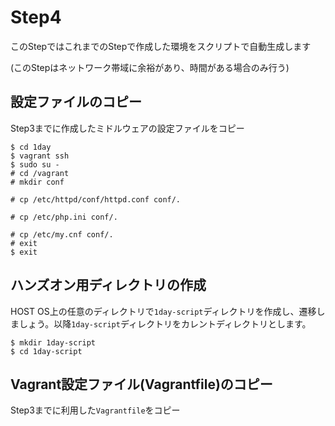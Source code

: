 # Step4
このStepではこれまでのStepで作成した環境をスクリプトで自動生成します

(このStepはネットワーク帯域に余裕があり、時間がある場合のみ行う)

## 設定ファイルのコピー
Step3までに作成したミドルウェアの設定ファイルをコピー

```
$ cd 1day
$ vagrant ssh
$ sudo su -
# cd /vagrant
# mkdir conf

# cp /etc/httpd/conf/httpd.conf conf/.

# cp /etc/php.ini conf/.

# cp /etc/my.cnf conf/.
# exit
$ exit
```

## ハンズオン用ディレクトリの作成
HOST OS上の任意のディレクトリで`1day-script`ディレクトリを作成し、遷移しましょう。以降`1day-script`ディレクトリをカレントディレクトリとします。

```
$ mkdir 1day-script
$ cd 1day-script
```

## Vagrant設定ファイル(Vagrantfile)のコピー
Step3までに利用した`Vagrantfile`をコピー

```
```
